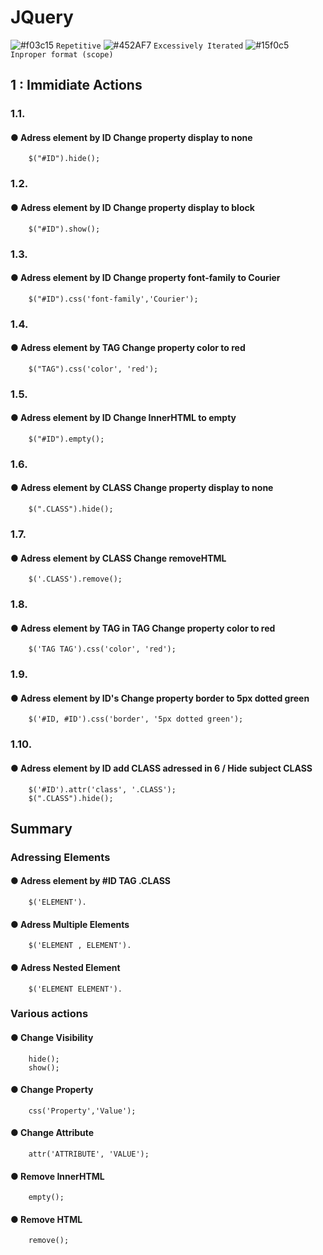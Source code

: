 # JQuery
![#f03c15](https://placehold.it/15/f03c15/000000?text=+) `Repetitive` ![#452AF7](https://placehold.it/15/452AF7/000000?text=+) `Excessively Iterated`  ![#15f0c5](https://placehold.it/15/15f0c5/000000?text=+) `Inproper format (scope)`
## 1 : Immidiate Actions
### 1.1. 
#### ● Adress element by ID Change property display to none
```
    $("#ID").hide();
```
### 1.2. 
#### ● Adress element by ID Change property display to block
```
    $("#ID").show();
```
### 1.3. 
#### ● Adress element by ID Change property font-family to Courier
```
    $("#ID").css('font-family','Courier');
```
### 1.4. 
#### ● Adress element by TAG Change property color to red
```
    $("TAG").css('color', 'red');
```
### 1.5. 
#### ● Adress element by ID Change InnerHTML to empty
```
    $("#ID").empty();
```
### 1.6. 
#### ● Adress element by CLASS Change property display to none
```
    $(".CLASS").hide();
```
### 1.7. 
#### ● Adress element by CLASS Change removeHTML
```
    $('.CLASS').remove();
```
### 1.8. 
#### ● Adress element by TAG in TAG Change property color to red
```
    $('TAG TAG').css('color', 'red');
```
### 1.9. 
#### ● Adress element by ID's Change property border to 5px dotted green
```
    $('#ID, #ID').css('border', '5px dotted green');
```
### 1.10. 
#### ● Adress element by ID add CLASS adressed in 6 / Hide subject CLASS
```
    $('#ID').attr('class', '.CLASS');
    $(".CLASS").hide();
```

## Summary
### Adressing Elements
#### ● Adress element by #ID TAG .CLASS
```
    $('ELEMENT').
```
#### ● Adress Multiple Elements
```
    $('ELEMENT , ELEMENT').
```
#### ● Adress Nested Element
```
    $('ELEMENT ELEMENT').
```
### Various actions
#### ● Change Visibility
```
    hide();
    show();
```
#### ● Change Property
```
    css('Property','Value');
```
#### ● Change Attribute
```
    attr('ATTRIBUTE', 'VALUE');
```
#### ● Remove InnerHTML 
```
    empty();
```
#### ● Remove HTML
```
    remove();
```

